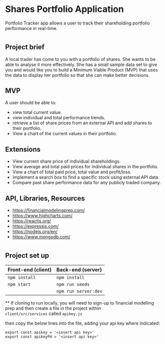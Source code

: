 # Shares Portfolio Application

Portfolio Tracker app allows a user to track their shareholding portfolio performance in real-time.
#

<!-- ![Screenshot of Portfolio page](./client/public/portfolioPage.png?raw=true) -->

<!-- ![Screenshot of Discover page](./client/public/discoverPage.png) -->



## Project brief

A local trader has come to you with a portfolio of shares. She wants to be able to analyse it more effectively. She has a small sample data set to give you and would like you to build a Minimum Viable Product (MVP) that uses the data to display her portfolio so that she can make better decisions.


## MVP

A user should be able to:

- view total current value.
- view individual and total performance trends.
- retrieve a list of share prices from an external API and add shares to their portfolio.
- View a chart of the current values in their portfolio.

## Extensions

- View current share price of individual shareholdings.
- View average and total paid prices for individual shares in the portfolio.
- View a chart of total paid price, total value and profit/loss.
- Implement a search box to find a specific stock using external API data.
- Compare past share performance data for any publicly traded company.

## API, Libraries, Resources

- https://financialmodelingprep.com/
- https://www.highcharts.com/
- https://reactjs.org/
- https://expressjs.com/
- https://nodejs.org/en/
- https://www.mongodb.com/


#
## Project set up

| Front-end (client) | Back-end (server)    |
| :---               | :---                 |
| `npm install`      | `npm install`        |
| `npm start`        | `npm run seeds`      |
|                    | `npm run server:dev` |

** If cloning to run locally, you will need to sign-up to financial modelling prep and then create  a file in the project within  
``` client/src/services ``` called ```apikey.js```

then copy the below lines into the file, adding your api key where indicated:

```
export const apikey = '<insert api key>'
export const apikeyPH = '<insert api key>' 
```

